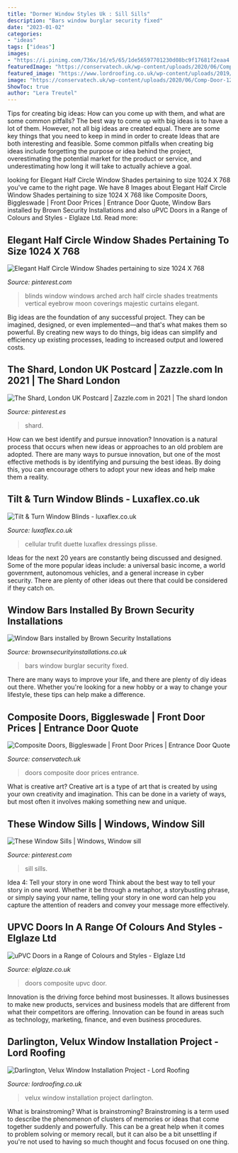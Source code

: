 ```yaml
---
title: "Dormer Window Styles Uk : Sill Sills"
description: "Bars window burglar security fixed"
date: "2023-01-02"
categories:
- "ideas"
tags: ["ideas"]
images:
- "https://i.pinimg.com/736x/1d/e5/65/1de56597701230d08bc9f17681f2eaa4.jpg"
featuredImage: "https://conservatech.uk/wp-content/uploads/2020/06/Comp-Door-12-768x1024.jpg"
featured_image: "https://www.lordroofing.co.uk/wp-content/uploads/2019/05/Darlington-Velux-Window-Installation-Project-During-Photo-1.jpg"
image: "https://conservatech.uk/wp-content/uploads/2020/06/Comp-Door-12-768x1024.jpg"
ShowToc: true
author: "Lera Treutel"
---
```



Tips for creating big ideas: How can you come up with them, and what are some common pitfalls?
The best way to come up with big ideas is to have a lot of them. However, not all big ideas are created equal. There are some key things that you need to keep in mind in order to create Ideas that are both interesting and feasible. Some common pitfalls when creating big ideas include forgetting the purpose or idea behind the project, overestimating the potential market for the product or service, and underestimating how long it will take to actually achieve a goal.

	

		
looking for Elegant Half Circle Window Shades pertaining to size 1024 X 768 you've came to the right page. We have 8 Images about Elegant Half Circle Window Shades pertaining to size 1024 X 768 like Composite Doors, Biggleswade | Front Door Prices | Entrance Door Quote, Window Bars installed by Brown Security Installations and also uPVC Doors in a Range of Colours and Styles - Elglaze Ltd. Read more:
		
    
## Elegant Half Circle Window Shades Pertaining To Size 1024 X 768

<img loading=lazy src="https://i.pinimg.com/736x/2a/28/7c/2a287ceca78c832efe79f07b6b6f89af.jpg" onerror="this.onerror=null;this.src='https://tse2.mm.bing.net/th?id=OIP.tSO8QwCSWi04T2RLeyS0uQHaFj&amp;pid=15.1';" alt="Elegant Half Circle Window Shades pertaining to size 1024 X 768">

_Source: pinterest.com_

>blinds window windows arched arch half circle shades treatments vertical eyebrow moon coverings majestic curtains elegant. 

	

Big ideas are the foundation of any successful project. They can be imagined, designed, or even implemented—and that's what makes them so powerful. By creating new ways to do things, big ideas can simplify and efficiency up existing processes, leading to increased output and lowered costs.

    
## The Shard, London UK Postcard | Zazzle.com In 2021 | The Shard London

<img loading=lazy src="https://i.pinimg.com/736x/6e/0b/b8/6e0bb8085d48a7d389282f1e6f083bdf.jpg" onerror="this.onerror=null;this.src='https://tse3.mm.bing.net/th?id=OIP.A4VQwOaC-hT2wxdBaVuAowHaLH&amp;pid=15.1';" alt="The Shard, London UK Postcard | Zazzle.com in 2021 | The shard london">

_Source: pinterest.es_

>shard. 

	

How can we best identify and pursue innovation?
Innovation is a natural process that occurs when new ideas or approaches to an old problem are adopted. There are many ways to pursue innovation, but one of the most effective methods is by identifying and pursuing the best ideas. By doing this, you can encourage others to adopt your new ideas and help make them a reality.

    
## Tilt &amp; Turn Window Blinds - Luxaflex.co.uk

<img loading=lazy src="https://www.luxaflex.co.uk/media/images/tilt_turn.2e16d0ba.fill-1200x630.format-jpeg.jpg" onerror="this.onerror=null;this.src='https://tse1.mm.bing.net/th?id=OIP.gUp_cM1RZB7YmJnZLeo7lQHaD4&amp;pid=15.1';" alt="Tilt &amp; Turn Window Blinds - luxaflex.co.uk">

_Source: luxaflex.co.uk_

>cellular trufit duette luxaflex dressings plisse. 

	

Ideas for the next 20 years are constantly being discussed and designed. Some of the more popular ideas include: a universal basic income, a world government, autonomous vehicles, and a general increase in cyber security. There are plenty of other ideas out there that could be considered if they catch on.

    
## Window Bars Installed By Brown Security Installations

<img loading=lazy src="http://www.brownsecurityinstallations.co.uk/products/Window_Bars/files/ace-fixed-burglar-bars-for-a-domestic-property.png" onerror="this.onerror=null;this.src='https://tse4.mm.bing.net/th?id=OIP.mTaKjFIwWrO2S-u_Tt70wwAAAA&amp;pid=15.1';" alt="Window Bars installed by Brown Security Installations">

_Source: brownsecurityinstallations.co.uk_

>bars window burglar security fixed. 

	

There are many ways to improve your life, and there are plenty of diy ideas out there. Whether you're looking for a new hobby or a way to change your lifestyle, these tips can help make a difference.

    
## Composite Doors, Biggleswade | Front Door Prices | Entrance Door Quote

<img loading=lazy src="https://conservatech.uk/wp-content/uploads/2020/06/Comp-Door-12-768x1024.jpg" onerror="this.onerror=null;this.src='https://tse2.mm.bing.net/th?id=OIP.-b3oTJqFKXiVpho1IoqEqwHaJ4&amp;pid=15.1';" alt="Composite Doors, Biggleswade | Front Door Prices | Entrance Door Quote">

_Source: conservatech.uk_

>doors composite door prices entrance. 

	

What is creative art?
Creative art is a type of art that is created by using your own creativity and imagination. This can be done in a variety of ways, but most often it involves making something new and unique.

    
## These Window Sills | Windows, Window Sill

<img loading=lazy src="https://i.pinimg.com/736x/1d/e5/65/1de56597701230d08bc9f17681f2eaa4.jpg" onerror="this.onerror=null;this.src='https://tse4.mm.bing.net/th?id=OIP.3WvFk_O7GCLu_eDZsQsBGgHaJ3&amp;pid=15.1';" alt="These Window Sills | Windows, Window sill">

_Source: pinterest.com_

>sill sills. 

	

Idea 4: Tell your story in one word
Think about the best way to tell your story in one word. Whether it be through a metaphor, a storybusting phrase, or simply saying your name, telling your story in one word can help you capture the attention of readers and convey your message more effectively.

    
## UPVC Doors In A Range Of Colours And Styles - Elglaze Ltd

<img loading=lazy src="http://elglaze.co.uk/wp-content/uploads/2014/07/Green-Door-4.jpg" onerror="this.onerror=null;this.src='https://tse3.mm.bing.net/th?id=OIP.Ay6GvB4z3DNkGttcb-LqbwAAAA&amp;pid=15.1';" alt="uPVC Doors in a Range of Colours and Styles - Elglaze Ltd">

_Source: elglaze.co.uk_

>doors composite upvc door. 

	

Innovation is the driving force behind most businesses. It allows businesses to make new products, services and business models that are different from what their competitors are offering. Innovation can be found in areas such as technology, marketing, finance, and even business procedures.

    
## Darlington, Velux Window Installation Project - Lord Roofing

<img loading=lazy src="https://www.lordroofing.co.uk/wp-content/uploads/2019/05/Darlington-Velux-Window-Installation-Project-During-Photo-1.jpg" onerror="this.onerror=null;this.src='https://tse3.mm.bing.net/th?id=OIP.FtEBiiBq-9gdLgW1cHkC2AHaJ4&amp;pid=15.1';" alt="Darlington, Velux Window Installation Project - Lord Roofing">

_Source: lordroofing.co.uk_

>velux window installation project darlington. 

	

What is brainstroming?
What is brainstroming? Brainstroming is a term used to describe the phenomenon of clusters of memories or ideas that come together suddenly and powerfully. This can be a great help when it comes to problem solving or memory recall, but it can also be a bit unsettling if you're not used to having so much thought and focus focused on one thing.

